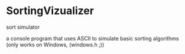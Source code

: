 # SortingVizualizer
sort simulator

a console program that uses ASCII to simulate basic sorting algorithms (only works on Windows, (windows.h ;))
